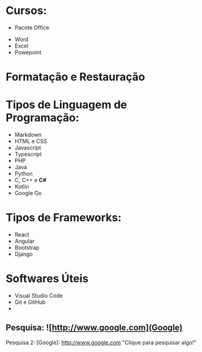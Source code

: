 # Cursos:

* Pacote Office

- Word
- Excel
- Powepoint

# Formatação e Restauração


# Tipos de Linguagem de Programação:

* Markdown
* HTML e CSS
* Javascript
* Typescript
* PHP
* Java
* Python
* C, C++ e **C#**
* Kotlin
* Google Go

# Tipos de Frameworks:

* React
* Angular
* Bootstrap
* Django

# Softwares Úteis

* Visual Studio Code
* Git e GitHub
* 


Pesquisa:
![http://www.google.com](Google)
---
Pesquisa 2:
[Google]: http://www.google.com "Clique para pesquisar algo!"